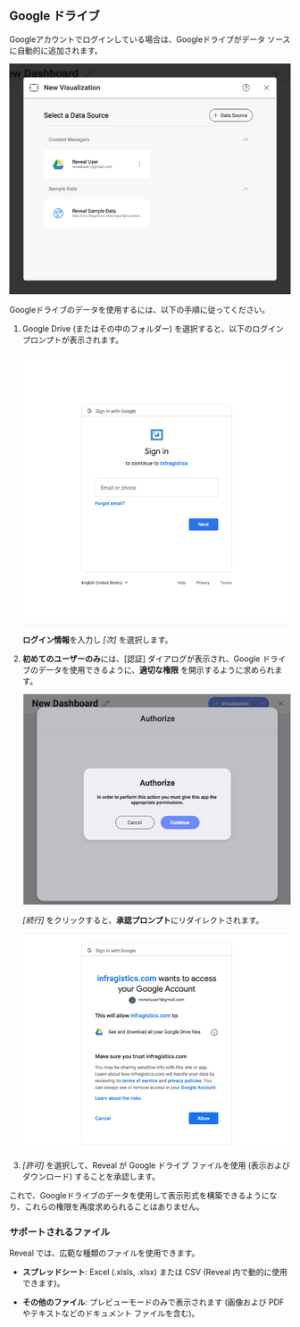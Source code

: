 ## Google ドライブ

Googleアカウントでログインしている場合は、Googleドライブがデータ ソースに自動的に追加されます。

![Google Drive account in your data sources list](images/google-drive-data-source-automatic.png)

Googleドライブのデータを使用するには、以下の手順に従ってください。

1.  Google Drive (またはその中のフォルダー) を選択すると、以下のログイン プロンプトが表示されます。

    ![Google Drive Login](images/google-drive-login.png)

    **ログイン情報**を入力し *[次]* を選択します。

2.  **初めてのユーザーのみ**には、[認証] ダイアログが表示され、Google ドライブのデータを使用できるように、**適切な権限** を開示するように求められます。

    ![Reveal notification for giving permissions to the app](images/notification-limited-permissions.png)

    *[続行]* をクリックすると、**承認プロンプト**にリダイレクトされます。

    ![Limited permissions request google dialog](images/limited-permissions-google-drive.png)

3.  *[許可]* を選択して、Reveal が Google ドライブ ファイルを使用 (表示およびダウンロード) することを承認します。

これで、Googleドライブのデータを使用して表示形式を構築できるようになり、これらの権限を再度求められることはありません。

### サポートされるファイル

Reveal では、広範な種類のファイルを使用できます。

  - **スプレッドシート**: Excel (.xlsls, .xlsx) または CSV (Reveal 内で動的に使用できます)。

  - **その他のファイル**: プレビューモードのみで表示されます (画像および PDF やテキストなどのドキュメント ファイルを含む)。
